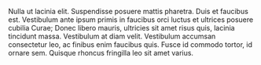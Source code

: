 Nulla ut lacinia elit. Suspendisse posuere mattis pharetra. Duis et faucibus est. 
Vestibulum ante ipsum primis in faucibus orci luctus et ultrices posuere cubilia Curae; Donec libero mauris, ultricies sit amet risus quis, lacinia tincidunt massa. Vestibulum at diam velit. Vestibulum accumsan consectetur leo, ac finibus enim faucibus quis. 
Fusce id commodo tortor, id ornare sem. Quisque rhoncus fringilla leo sit amet varius.
